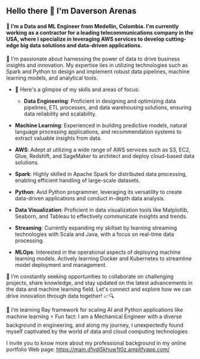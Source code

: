 ## Hello there 👋 I'm Daverson Arenas
#### 🔭 I’m a Data and ML Engineer from Medellin, Colombia. I'm currently working as a contractor for a leading telecommunications company in the USA, where I specialize in leveraging AWS services to develop cutting-edge big data solutions and data-driven applications. 

🚀 I'm passionate about harnessing the power of data to drive business insights and innovation. My expertise lies in utilizing technologies such as Spark and Python to design and implement robust data pipelines, machine learning models, and analytical tools.

- 🌟 Here's a glimpse of my skills and areas of focus:
 
   - **Data Engineering**: Proficient in designing and optimizing data pipelines, ETL processes, and data warehousing solutions, ensuring data reliability and scalability.

- **Machine Learning**: Experienced in building predictive models, natural language processing applications, and recommendation systems to extract valuable insights from data.

- **AWS**: Adept at utilizing a wide range of AWS services such as S3, EC2, Glue, Redshift, and SageMaker to architect and deploy cloud-based data solutions.

- **Spark**: Highly skilled in Apache Spark for distributed data processing, enabling efficient handling of large-scale datasets.

- **Python**: Avid Python programmer, leveraging its versatility to create data-driven applications and conduct in-depth data analysis.

- **Data Visualization**: Proficient in data visualization tools like Matplotlib, Seaborn, and Tableau to effectively communicate insights and trends.

- **Streaming**: Currently expanding my skillset by learning streaming technologies with Scala and Java, with a focus on real-time data processing.

- **MLOps**: Interested in the operational aspects of deploying machine learning models. Actively learning Docker and Kubernetes to streamline model deployment and management.

🤖 I'm constantly seeking opportunities to collaborate on challenging projects, share knowledge, and stay updated on the latest advancements in the data and machine learning field. Let's connect and explore how we can drive innovation through data together! 📈🔍

🌱 I’m learning Ray framework for scaling AI and Python applications like machine learning
⚡ Fun fact: I am a Mechanical Engineer with a diverse background in engineering, and along my journey, I unexpectedly found myself captivated by the world of data and cloud computing technologies

I invite you to know more about my professional background in my online portfolio Web page: 
  https://main.d1vdi5khuw1t0z.amplifyapp.com/
<!--
**DaverArenas/DaverArenas** is a ✨ _special_ ✨ repository because its `README.md` (this file) appears on your GitHub profile.

Here are some ideas to get you started:

- 🔭 I’m currently working on ...
- 🌱 I’m currently learning ...
- 👯 I’m looking to collaborate on ...
- 🤔 I’m looking for help with ...
- 💬 Ask me about ...
- 📫 How to reach me: ...
- 😄 Pronouns: ...
- ⚡ Fun fact: ...
-->
